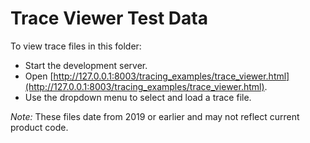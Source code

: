# Trace Viewer Test Data

To view trace files in this folder:
* Start the development server.
* Open [http://127.0.0.1:8003/tracing_examples/trace_viewer.html](http://127.0.0.1:8003/tracing_examples/trace_viewer.html).
* Use the dropdown menu to select and load a trace file.

*Note:* These files date from 2019 or earlier and may not reflect current
product code.

